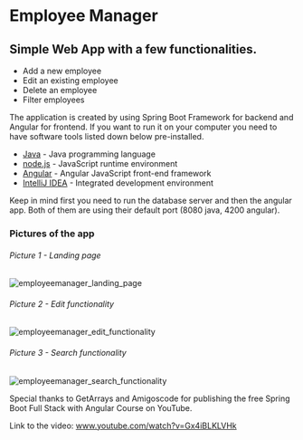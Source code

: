 # Employee Manager
## Simple Web App with a few functionalities.

- Add a new employee
- Edit an existing employee
- Delete an employee
- Filter employees

The application is created by using Spring Boot Framework for backend and Angular for frontend.
If you want to run it on your computer you need to have software tools listed down below pre-installed.

- [Java] - Java programming language
- [node.js] - JavaScript runtime environment
- [Angular] - Angular JavaScript front-end framework
- [IntelliJ IDEA] - Integrated development environment

Keep in mind first you need to run the database server and then the angular app. Both of them are using their default port (8080 java, 4200 angular).

### Pictures of the app

###### Picture 1 - Landing page
![employeemanager_landing_page](https://user-images.githubusercontent.com/66753915/152255926-49b8400f-16a9-4ff9-bb0f-b8e8561eb8a2.png)

###### Picture 2 - Edit functionality
![employeemanager_edit_functionality](https://user-images.githubusercontent.com/66753915/152256368-077e8d11-8f30-42d4-907b-e14f73283bb1.png)

###### Picture 3 - Search functionality
![employeemanager_search_functionality](https://user-images.githubusercontent.com/66753915/152256400-1fc6ebbf-fe61-42bc-aefe-beb051b6ca1b.png)

Special thanks to GetArrays and Amigoscode for publishing the free Spring Boot Full Stack with Angular Course on YouTube.

Link to the video: www.youtube.com/watch?v=Gx4iBLKLVHk

[//]: # (These are reference links used in the body of this note and get stripped out when the markdown processor does its job. There is no need to format nicely because it shouldn't be seen. Thanks SO - http://stackoverflow.com/questions/4823468/store-comments-in-markdown-syntax)
   
   [Java]: <https://java.com/en/>
   [node.js]: <http://nodejs.org/en>
   [Angular]: <https://angular.io/cli>
   [IntelliJ IDEA]: <https://www.jetbrains.com/idea/>
